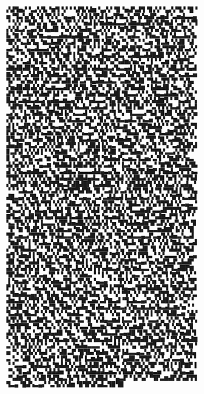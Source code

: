 ▞▟▜▅▞▝▃▞▞▙▝▆▜▝▞▝▝▟▜▞▟▆▝▄▞▞▝▉▝▅▟▚▟▜▝▊▞▞▝▄▞▞▜▞▝█▝▅▝▜▃▚▞▙▝▟▝▛▞▞▝▄▃▄▝▞▟▐▞▛▟▐▃▞▛▇▃▚▞▜▞▅▟▛▃▅▟▝▃▅▟▃▃▄▝▝▞▞▝▜▟▚▞▄▝▆▞▚▝▛▝▞▝▅▟▐▞▆▟▅▟▃▃▞▟▆▟▄▟▛▞▙▛▇▟▝▃▛▝▞▜▞▞▟▃▞▃▄▞▙▜▄▟▉▝▚▞▞▞▙▟▅▝▃▞▞▞▝▝▇▜▟▜▃▝▆▜▚▞▆▃▜▟▃▜▚▞▙▝▇▝▃▜▙▞▆▃▄▃▃▟▅▟▄▟█▃▞▜▙▝▐▃▛▝▃▝▄▟▃▝▐▜▅▃▜▟▝▟▃▃▙▞▙▜▛▞▚▃▙▜▄▝▆▃▙▟▛▞▃▟▝▜▟▛▐▜▝▟▉▞▆▝▚▝▚▝▝▃▅▝▊▃▙▝▞▟▊▝▟▃▞▟▃▝▄▃▟▃▃▞▆▜▞▝▊▝▐▟▊▝▞▝▐▟▃▜▚▟▛▟▉▜▚▃▞▝█▞▜▜▛▟▛▃▞▞▙▃▝▝▚▝▉▝▉▜▜▝█▝▆▛▐▝▆▝▇▃▅▜▄▃▆▜▃▝▃▟█▃▟▟█▟█▝▛▝▟▝▞▃▞▞▚▞▝▃▟▝▊▟▃▝█▝▊▞▚▝▟▞▆▞▝▝▉▞▚▞▚▟▆▞▅▞▃▝▐▝▝▃▆▝▆▜▛▜▃▟▇▟▉▟▉▜▅▝▅▝▅▟▐▜▃▜▙▟▊▞▟▟▄▟▃▞▙▃▄▟▐▝▇▝▉▞▙▞▝▟█▃▙▜▄▟▇▞▙▞▃▞▟▟▜▝█▟▆▃▆▝▄▜▅▜▃▝▅▟█▝▆▃▅▞▙▛▇▝▛▜▝▜▅▞▄▞▚▃▆▃▅▜▞▝▚▞▅▞▛▝▟▞▃▟▚▟▊▟▛▃▞▜▄▟▅▃▙▃▝▃▅▞▜▟▊▝▜▟▃▜▜▝▛▝▚▜▄▞▅▟▉▟▊▟▞▟▚▃▆▃▃▟▛▟▚▜▙▝▇▞▚▝▊▞▄▝▟▜▙▟▆▝▐▟▆▟▉▝▆▃▝▟▚▟▜▝▛▃▙▞▛▟▅▛▐▟▝▃▝▝▆▛▐▟▅▜▅▟▚▟█▝█▃▃▞▞▝▃▜▄▃▟▟▅▞▛▞▅▝█▃▛▃▆▟▃▟▃▞▄▟▅▃▆▃▄▜▜▝▚▟▃▃▞▜▄▜▛▞▙▟▄▝▟▞▟▟▇▜▝▝▚▃▟▞▚▝▟▛▇▝▆▟▆▞▚▛▐▜▄▟█▞▙▃▙▞▃▟▃▟▝▛▐▝▜▟▐▜▟▝▝▃▜▜▚▜▃▟▝▃▙▟▃▞▄▝▐▃▜▟▆▃▜▛▇▟▐▞▚▃▃▟▝▝▚▜▃▞▜▝▚▝▜▃▃▃▞▜▟▝▉▟▊▝▟▟▚▞▅▞▛▝▚▜▝▝▃▛▐▜▃▝▇▞▟▃▆▃▞▜▞▝▊▞▚▞▆▃▄▟▃▜▚▃▅▝▛▞▃▝▆▞▜▟▝▟▐▝▄▟▛▞▙▞▄▞▙▃▄▞▅▝▟▜▝▜▃▞▚▜▚▜▟▃▆▝▄▝▜▛▇▟▟▞▝▝▚▟▆▜▞▜▛▟▚▃▚▜▙▜▚▃▆▞▅▞▛▞▛▞▚▃▄▞▚▜▞▝▝▃▝▜▙▟▞▝▜▃▞▜▃▟▇▜▟▟▞▟▉▜▄▟▞▝▚▟▅▝▇▟▐▜▝▟█▝█▃▟▃▄▜▃▜▛▟▅▟▅▝▊▞▝▜▛▝▇▝▃▟▆▞▄▝▝▟▅▟▇▝▜▃▞▃▛▞▞▟▛▝▜▛▐▝▝▟▉▟▐▞▄▃▝▜▅▟▛▝▅▞▄▜▝▝▚▝▃▟▜▟▛▟▊▃▛▟▝▞▞▟▐▝▝▞▆▟▇▝▝▞▃▟▛▟▛▝▛▟▉▝▄▃▜▟▅▞▞▝▜▜▞▃▃▞▞▜▞▝▊▝▄▝▛▜▞▃▄▝▆▝▜▃▛▜▅▞▛▃▚▟▜▝▇▟▅▟▚▃▅▃▜▃▅▞▃▜▝▝▇▟▛▞▅▃▟▞▅▜▞▞▚▝▄▃▆▝▇▟▇▟▐▟▉▟▜▟▚▞▃▟▞▝▐▃▞▝▟▝▚▃▝▝▇▜▙▜▅▃▙▜▙▟▝▞▙▃▅▟▇▃▅▝▅▝▃▟▆▃▚▃▃▃▟▟▄▃▄▜▃▝▞▛▇▞▛▟▇▛▐▜▅▟▃▞▛▜▚▃▜▜▛▞▞▝▞▞▛▞▅▝▉▟▄▟▞▟█▟▄▟▃▝█▃▙▜▟▝▞▟█▃▞▞▟▛▇▝▅▜▝▞▜▜▟▞▄▟▜▜▝▟▊▞▜▟▜▜▅▃▛▟█▟█▛▐▃▟▟█▃▜▝▝▟▜▟▟▟▜▝▟▞▟▃▞▞▄▟▄▝▝▝▝▃▙▃▞▝▟▃▞▃▛▞▆▜▛▜▟▜▙▝▉▝▃▟▐▞▃▞▙▜▜▝▊▟▝▜▝▜▜▟▐▝▜▜▄▟█▃▄▞▄▜▙▝▟▝▛▝▃▟▞▝▛▃▄▃▝▃▞▃▟▟▄▟▐▃▙▞▙▃▞▞▆▝▞▝▇▜▚▃▟▟▄▝▜▃▚▝▆▜▞▜▜▝▞▞▝▟▇▃▞▞▙▜▃▝▉▜▚▃▚▝█▟▃▜▝▞▄▜▜▜▟▝▞▃▄▃▝▟▚▃▞▞▚▝▟▃▄▜▄▟▟▝█▝▟▃▞▞▟▟▝▟▜▞▟▞▞▜▃▃▆▟▛▃▃▟▛▜▜▜▃▟▛▛▇▜▃▞▚▟▊▜▙▜▄▞▙▟▟▜▃▟▊▃▙▞▆▝▅▃▅▟▜▝▅▝▛▜▟▝▚▟▇▃▛▜▝▟▝▝▚▃▜▜▞▞▝▛▐▃▃▃▚▜▛▟▅▟█▞▞▟▟▞▟▝▅▝█▜▟▟▅▟▆▜▛▃▛▞▄▞▚▟▆▝▊▝▛▝▇▝▊▟▛▞▃▜▞▟▆▃▅▝▇▟▜▞▅▞▝▞▝▞▅▃▚▞▅▜▞▜▃▃▆▟▇▛▐▞▞▝█▜▛▃▅▃▞▜▜▜▙▝▛▟▟▃▃▛▇▞▃▟▊▞▙▝▉▝▜▞▚▟▃▃▄▃▛▃▄▜▞▟▅▃▚▃▟▝▆▟▚▝▐▝▛▃▙▃▚▟▄▝█▞▝▟▜▜▛▞▛▞▚▝▆▝█▃▙▝█▃▛▞▝▞▟▝▇▟▃▝▃▟▞▝█▜▙▟▃▞▝▝▊▞▚▛▇▞▙▞▞▃▛▃▟▟▆▝▝▞▄▝▃▃▚▟▊▝▊▝▟▝▟▟▟▝▇▟▆▜▝▟▅▟▐▝▉▞▄▞▞▃▅▞▙▝▟▞▝▜▄▜▛▝▇▜▝▞▛▝▐▜▜▃▝▝▞▃▃▃▚▜▝▃▄▟▉▝▆▞▚▟▟▝▜▟▃▜▃▝▛▝▆▟▐▝▃▞▞▜▞▃▚▛▇▜▜▃▄▞▅▞▙▟▜▃▛▃▙▟▛▟▞▟▚▟▜▞▟▝▞▜▅▃▚▜▛▃▙▞▞▟▐▜▚▟▅▃▟▝▇▞▆▟▃▃▚▝▆▞▛▜▃▟█▛▇▜▛▟▅▞▞▃▛▃▄▝▛▝▝▃▜▝▞▟▅▃▝▝▐▝▄▝▚▛▐▝▄▃▝▃▄▜▚▞▜▝▇▜▄▝▞▝▐▝▅▃▆▞▝▟▚▜▛▟▅▃▜▜▃▞▛▞▙▝▄▃▄▝▝▝▛▞▟▝▚▝▐▞▅▝▆▝▐▞▄▟▃▜▛▛▐▝▞▟▃▝▅▃▙▝▞▜▙▟▉▝▄▃▜▝▅▃▛▛▐▞▜▜▄▃▄▜▛▜▟▟▇▞▜▝▇▟▚▟▄▟▃▜▅▟▆▃▄▞▙▝▊▟▄▝▆▟▟▞▃▜▜▟▄▝▃▝▝▞▝▜▚▝▞▝▛▝▚▟▜▜▄▞▚▜▄▞▃▟▆▃▙▞▞▜▜▝▄▜▙▜▟▃▝▞▞▜▛▃▅▞▃▛▇▃▟▝▜▃▙▃▄▞▚▞▞▟▉▟▞▝▚▞▝▞▟▟▉▝▞▟▚▝▅▞▜▃▜▟▆▝▄▟▅▝▊▟▅▃▛▟▅▃▞▞▆▃▆▃▙▞▙▃▟▃▆▞▅▝▝▜▃▟▄▜▙▃▛▝▞▝█▝▞▝▅▟▟▃▝▜▅▝▅▝▝▞▅▝▚▞▚▜▝▟▐▝▛▞▜▟▉▃▅▝▟▞▙▜▚▜▃▜▃▟▇▜▃▝▄▞▅▟▃▜▃▝▊▝▞▟▄▃▆▟▐▃▃▜▝▜▝▃▃▞▄▝▞▞▚▝▆▜▚▝▇▜▛▜▙▝▜▃▜▃▚▝▞▃▜▝▛▃▃▜▃▃▆▞▜▃▆▞▞▃▆▟▛▝▊▟▛▝▉▝▞▜▄▝▊▟▞▞▚▞▃▝▃▞▄▟▄▟▉▝▇▃▝▝█▟█▞▜▟▃▃▛▃▄▟█▝▊▜▃▜▄▜▞▛▇▞▅▟▊▜▚▝▉▝▜▞▅▜▄▜▚▞▆▃▅▞▆▞▃▞▅▜▅▃▆▟▐▜▚▞▙▟▇▟▉▜▄▟▆▝▝▜▞▟▅▟▇▃▚▜▚▟▐▞▞▞▝▃▟▝▃▝▄▝▆▟▅▃▃▃▝▝▆▟▟▝▝▝▄▝▄▟▜▜▃▞▅▜▟▝▅▝▇▝▅▝▚▝▅▜▞▞▙▟▝▃▝▟▊▃▛▝█▜▙▞▆▟▅▝▚▛▐▟▃▃▄▃▚▞▚▜▄▝▐▞▄▞▆▟▄▃▝▃▝▟▉▝▄▞▆▟▜▝▐▜▄▝▉▛▐▃▆▟▆▝█▞▜▝▄▟▉▃▜▜▛▝▞▝▃▞▃▃▄▝▞▝▝▝▃▃▄▝█▟▟▃▙▝▇▟▟▞▞▃▙▞▟▟▊▟▜▜▜▃▝▞▜▟▜▞▄▜▛▝▜▟▐▝▐▛▇▛▐▝▚▝▊▃▟▝▚▃▝▟▟▟▅▝▛▝▞▜▜▟▅▟▟▃▅▃▚▜▙▟▚▃▛▟▄▃▅▝▝▝▅▜▄▃▅▝▚▟▇▜▄▝▞▟▊▜▟▜▄▃▜▞▜▝▚▝▛▟█▟▝▝▄▃▛▝▐▞▚▞▝▜▛▃▆▟▛▟▚▟▜▜▜▃▄▝█▟▚▃▄▞▝▃▜▞▞▟▆▝▉▜▛▟▚▟▃▜▉▜▉
